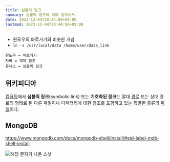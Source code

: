 ```yaml
---
title: 심볼릭 링크
summary: 심볼릭 링크에 대해 알아보자.
date: 2023-12-04T20:44:08+09:00
lastmod: 2023-12-04T20:44:08+09:00
---
```


- 윈도우의 바로가기와 비슷한 개념
- `ln -s /usr/local/data /home/user/data_link`
```
윈도우 = 바로가기 
자바 = 객체 참조
유닉스 = 심볼릭 링크
```

## 위키피디아

[컴퓨팅](https://ko.wikipedia.org/wiki/%EC%BB%B4%ED%93%A8%ED%8C%85)에서 **심볼릭 링크**(symbolic link) 또는 **기호화된 링크**는 절대 [경로](https://ko.wikipedia.org/wiki/%EA%B2%BD%EB%A1%9C "경로") 또는 상대 경로의 형태로 된 다른 파일이나 디렉터리에 대한 참조를 포함하고 있는 특별한 종류의 [파일](https://ko.wikipedia.org/wiki/%EC%BB%B4%ED%93%A8%ED%84%B0_%ED%8C%8C%EC%9D%BC "컴퓨터 파일")이다.

## MongoDB

https://www.mongodb.com/docs/mongodb-shell/install/#std-label-mdb-shell-install

![해당 문자가 나온 스샷](/Pasted%20image%2020231204205011.png)

